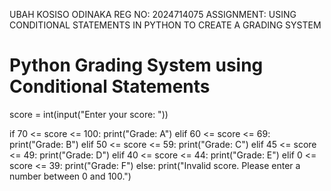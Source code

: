 UBAH KOSISO ODINAKA
REG NO: 2024714075 
ASSIGNMENT: USING CONDITIONAL STATEMENTS IN PYTHON TO CREATE A GRADING SYSTEM
# Python Grading System using Conditional Statements
score = int(input("Enter your score: "))

if 70 <= score <= 100:
    print("Grade: A")
elif 60 <= score <= 69:
    print("Grade: B")
elif 50 <= score <= 59:
    print("Grade: C")
elif 45 <= score <= 49:
    print("Grade: D")
elif 40 <= score <= 44:
    print("Grade: E")
elif 0 <= score <= 39:
    print("Grade: F")
else:
    print("Invalid score. Please enter a number between 0 and 100.")
